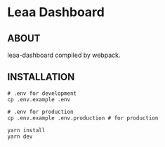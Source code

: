 # Leaa Dashboard

## **ABOUT**

leaa-dashboard compiled by webpack.

## **INSTALLATION**

```shell script
# .env for development
cp .env.example .env

# .env for production
cp .env.example .env.production # for production

yarn install
yarn dev
```
